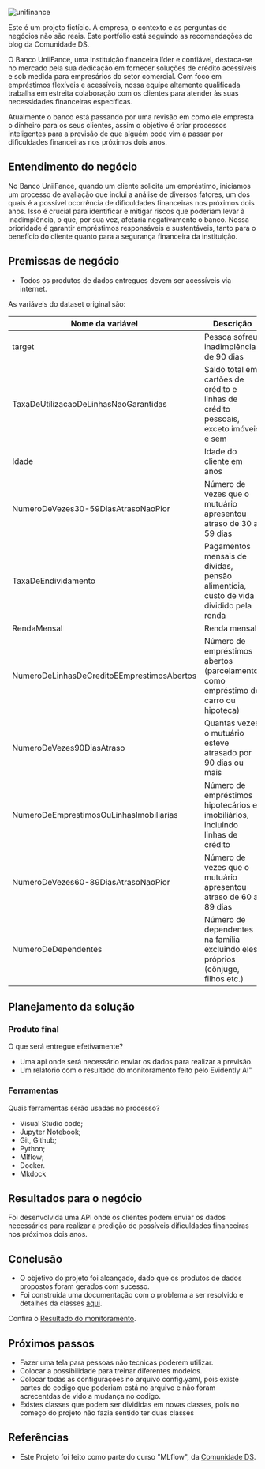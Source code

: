 ![unifinance](https://gist.github.com/assets/95532957/fbd4cdc3-ae96-4541-9045-f0ec82f807dd)

Este é um projeto fictício. A empresa, o contexto e as perguntas de negócios não são reais. 
Este portfólio está seguindo as recomendações do blog da Comunidade DS.

O Banco UniiFance, uma instituição financeira líder e confiável, destaca-se no
mercado pela sua dedicação em fornecer soluções de crédito acessíveis e sob
medida para empresários do setor comercial. Com foco em empréstimos
flexíveis e acessíveis, nossa equipe altamente qualificada trabalha em estreita
colaboração com os clientes para atender às suas necessidades financeiras
específicas.

Atualmente o banco está passando por uma revisão em como ele empresta o
dinheiro para os seus clientes, assim o objetivo é criar processos inteligentes
para a previsão de que alguém pode vim a passar por dificuldades financeiras
nos próximos dois anos.


## Entendimento do negócio

No Banco UniiFance, quando um cliente solicita um empréstimo, iniciamos um
processo de avaliação que inclui a análise de diversos fatores, um dos quais é a
possível ocorrência de dificuldades financeiras nos próximos dois anos. Isso é
crucial para identificar e mitigar riscos que poderiam levar à inadimplência, o
que, por sua vez, afetaria negativamente o banco. Nossa prioridade é garantir
empréstimos responsáveis e sustentáveis, tanto para o benefício do cliente
quanto para a segurança financeira da instituição.

## Premissas de negócio
- Todos os produtos de dados entregues devem ser acessíveis via internet.

As variáveis do dataset original são:

| Nome da variável                              | Descrição
| ----------------------------------------------|---------------------------------------------------------------------------------------|
| target                                        | Pessoa sofreu inadimplência de 90 dias                                                |
| TaxaDeUtilizacaoDeLinhasNaoGarantidas         | Saldo total em cartões de crédito e linhas de crédito pessoais, exceto imóveis e sem  |
| Idade                                         | Idade do cliente em anos                                                              |
| NumeroDeVezes30-59DiasAtrasoNaoPior           | Número de vezes que o mutuário apresentou atraso de 30 a 59 dias                      |
| TaxaDeEndividamento                           | Pagamentos mensais de dívidas, pensão alimentícia, custo de vida dividido pela renda  |
| RendaMensal                                   | Renda mensal                                                                          |
| NumeroDeLinhasDeCreditoEEmprestimosAbertos    | Número de empréstimos abertos (parcelamento, como empréstimo de carro ou hipoteca)    |
| NumeroDeVezes90DiasAtraso                     | Quantas vezes o mutuário esteve atrasado por 90 dias ou mais                          |
| NumeroDeEmprestimosOuLinhasImobiliarias       | Número de empréstimos hipotecários e imobiliários, incluindo linhas de crédito        |
| NumeroDeVezes60-89DiasAtrasoNaoPior           | Número de vezes que o mutuário apresentou atraso de 60 a 89 dias                      |
| NumeroDeDependentes                           | Número de dependentes na família excluindo eles próprios (cônjuge, filhos etc.)       |

## Planejamento da solução
### Produto final
O que será entregue efetivamente?

- Uma api onde será necessário enviar os dados para realizar a previsão.
- Um relatorio com o resultado do monitoramento feito pelo Evidently AI"

### Ferramentas
Quais ferramentas serão usadas no processo?

- Visual Studio code;
- Jupyter Notebook;
- Git, Github;
- Python;
- Mlflow;
- Docker.
- Mkdock

## Resultados para o negócio
Foi desenvolvida uma API onde os clientes podem enviar os dados necessários para realizar a predição de possíveis dificuldades financeiras nos próximos dois anos.

## Conclusão

* O objetivo do projeto foi alcançado, dado que os produtos de dados propostos foram gerados com sucesso.
* Foi construida uma documentação com o problema a ser resolvido e detalhes da classes [aqui](https://douglasaturnino.github.io/UniiFance/).

<p>Confira o <a href="https://douglasaturnino.github.io/UniiFance/model_monitoring_report.html" target="_blank" rel="noopener noreferrer">Resultado do monitoramento</a>.</p>

## Próximos passos
* Fazer uma tela para pessoas não tecnicas poderem utilizar.
* Colocar a possibilidade para treinar diferentes modelos.
* Colocar todas as configurações no arquivo config.yaml, pois existe partes do codigo que poderiam está no arquivo e não foram acrecentdas de vido a mudança no codigo.
* Existes classes que podem ser divididas em novas classes, pois no começo do projeto não fazia sentido ter duas classes

## Referências
* Este Projeto foi feito como parte do curso "MLflow", da [Comunidade DS](https://www.comunidadeds.com/).

